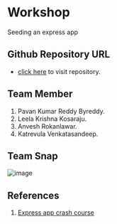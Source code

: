 # Workshop

Seeding an express app

## Github Repository URL
- [click here](https://github.com/Samanthgourineni/Workshop ) to visit repository.

## Team Member 

1. Pavan Kumar Reddy Byreddy.
1. Leela Krishna Kosaraju.
1. Anvesh Rokanlawar.
1. Katrevula Venkatasandeep.

## Team Snap
![image](https://github.com/redhug/SEEDING-AN-EXPRESS-APP/blob/master/TeamSlide.JPG)

## References

1. [Express app crash course](https://www.youtube.com/watch?v=gnsO8-xJ8rs)

